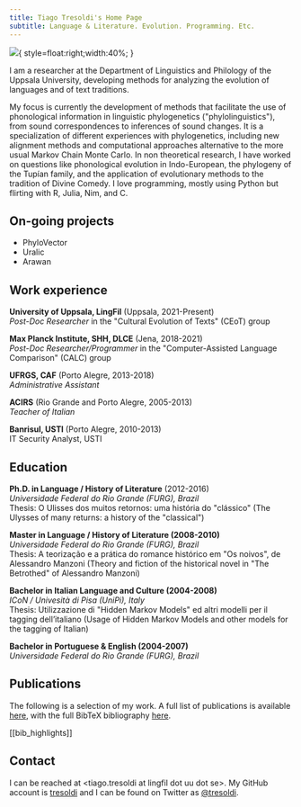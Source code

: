 ```yaml
---
title: Tiago Tresoldi's Home Page
subtitle: Language & Literature. Evolution. Programming. Etc.
---
```


![](https://tresoldi.github.io/tiago.jpg){ style=float:right;width:40%; }

I am a researcher at the Department of Linguistics and Philology of the Uppsala University,
developing methods for analyzing the evolution of languages and of text traditions.

My focus is currently the development of methods that facilitate the use of phonological information
in linguistic phylogenetics ("phylolinguistics"), from sound correspondences to inferences of
sound changes. It is a
specialization of different experiences with phylogenetics, including new alignment methods and
computational approaches alternative to the more usual Markov Chain Monte Carlo. In non theoretical
research, I have worked on questions like phonological evolution in Indo-European, the phylogeny
of the Tupían family, and the application of evolutionary methods to the tradition of
Divine Comedy.
I love programming, mostly using Python but flirting with R, Julia, Nim, and C.

## On-going projects

- PhyloVector
- Uralic
- Arawan

## Work experience

**University of Uppsala, LingFil** (Uppsala, 2021-Present)  
*Post-Doc Researcher* in the "Cultural Evolution of Texts" (CEoT) group

**Max Planck Institute, SHH, DLCE** (Jena, 2018-2021)  
*Post-Doc Researcher/Programmer* in the "Computer-Assisted Language Comparison" (CALC) group

**UFRGS, CAF** (Porto Alegre, 2013-2018)  
*Administrative Assistant*

**ACIRS** (Rio Grande and Porto Alegre, 2005-2013)  
*Teacher of Italian*

**Banrisul, USTI** (Porto Alegre, 2010-2013)  
IT Security Analyst, USTI

## Education

**Ph.D. in Language / History of Literature** (2012-2016)  
*Universidade Federal do Rio Grande (FURG), Brazil*  
Thesis: O Ulisses dos muitos retornos: uma história do "clássico" (The
Ulysses of many returns: a history of the "classical")

**Master in Language / History of Literature (2008-2010)**  
*Universidade Federal do Rio Grande (FURG), Brazil*  
Thesis: A teorização e a prática do romance histórico em "Os noivos",
de Alessandro Manzoni (Theory and fiction of the historical novel in
"The Betrothed" of Alessandro Manzoni)

**Bachelor in Italian Language and Culture (2004-2008)**  
*ICoN / Univesità di Pisa (UniPi), Italy*  
Thesis: Utilizzazione di "Hidden Markov Models" ed altri modelli per il
tagging dell’italiano (Usage of Hidden Markov Models and other
models for the tagging of Italian)  

**Bachelor in Portuguese & English (2004-2007)**  
*Universidade Federal do Rio Grande (FURG), Brazil*

## Publications

The following is a selection of my work. A full list of publications
is available [here](publications.html), with the full BibTeX
bibliography [here](biblio.bib).

[[bib_highlights]]

## Contact

I can be reached at <i class="fa-regular fa-envelope"></i> &lt;tiago.tresoldi at lingfil dot uu dot se&gt;.
My GitHub account is <i class="fa-brands fa-github"></i> [tresoldi](https://github.com/tresoldi/)
and I can be found on Twitter as <i class="fa-brands fa-twitter"></i> [\@tresoldi](https://twitter.com/tresoldi/).
